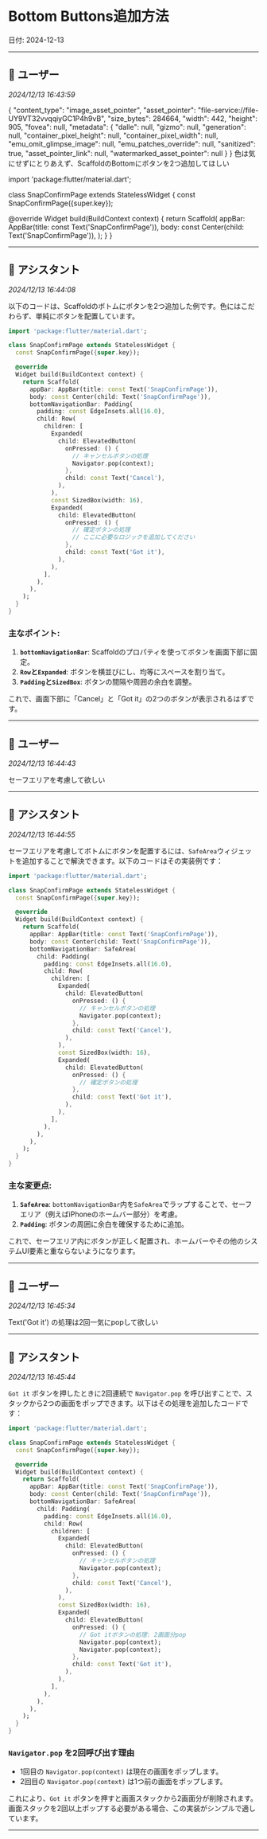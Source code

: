 # Bottom Buttons追加方法

日付: 2024-12-13

---

## 👤 ユーザー
*2024/12/13 16:43:59*

{
  "content_type": "image_asset_pointer",
  "asset_pointer": "file-service://file-UY9VT32vvqqiyGC1P4h9vB",
  "size_bytes": 284664,
  "width": 442,
  "height": 905,
  "fovea": null,
  "metadata": {
    "dalle": null,
    "gizmo": null,
    "generation": null,
    "container_pixel_height": null,
    "container_pixel_width": null,
    "emu_omit_glimpse_image": null,
    "emu_patches_override": null,
    "sanitized": true,
    "asset_pointer_link": null,
    "watermarked_asset_pointer": null
  }
}
色は気にせずにとりあえず、ScaffoldのBottomにボタンを2つ追加してほしい

import 'package:flutter/material.dart';

class SnapConfirmPage extends StatelessWidget {
  const SnapConfirmPage({super.key});

  @override
  Widget build(BuildContext context) {
    return Scaffold(
      appBar: AppBar(title: const Text('SnapConfirmPage')),
      body: const Center(child: Text('SnapConfirmPage')),
    );
  }
}

---

## 🤖 アシスタント
*2024/12/13 16:44:08*

以下のコードは、Scaffoldのボトムにボタンを2つ追加した例です。色にはこだわらず、単純にボタンを配置しています。

```dart
import 'package:flutter/material.dart';

class SnapConfirmPage extends StatelessWidget {
  const SnapConfirmPage({super.key});

  @override
  Widget build(BuildContext context) {
    return Scaffold(
      appBar: AppBar(title: const Text('SnapConfirmPage')),
      body: const Center(child: Text('SnapConfirmPage')),
      bottomNavigationBar: Padding(
        padding: const EdgeInsets.all(16.0),
        child: Row(
          children: [
            Expanded(
              child: ElevatedButton(
                onPressed: () {
                  // キャンセルボタンの処理
                  Navigator.pop(context);
                },
                child: const Text('Cancel'),
              ),
            ),
            const SizedBox(width: 16),
            Expanded(
              child: ElevatedButton(
                onPressed: () {
                  // 確定ボタンの処理
                  // ここに必要なロジックを追加してください
                },
                child: const Text('Got it'),
              ),
            ),
          ],
        ),
      ),
    );
  }
}
```

### 主なポイント:
1. **`bottomNavigationBar`**: Scaffoldのプロパティを使ってボタンを画面下部に固定。
2. **`Row`と`Expanded`**: ボタンを横並びにし、均等にスペースを割り当て。
3. **`Padding`と`SizedBox`**: ボタンの間隔や周囲の余白を調整。

これで、画面下部に「Cancel」と「Got it」の2つのボタンが表示されるはずです。

---

## 👤 ユーザー
*2024/12/13 16:44:43*

セーフエリアを考慮して欲しい

---

## 🤖 アシスタント
*2024/12/13 16:44:55*

セーフエリアを考慮してボトムにボタンを配置するには、`SafeArea`ウィジェットを追加することで解決できます。以下のコードはその実装例です：

```dart
import 'package:flutter/material.dart';

class SnapConfirmPage extends StatelessWidget {
  const SnapConfirmPage({super.key});

  @override
  Widget build(BuildContext context) {
    return Scaffold(
      appBar: AppBar(title: const Text('SnapConfirmPage')),
      body: const Center(child: Text('SnapConfirmPage')),
      bottomNavigationBar: SafeArea(
        child: Padding(
          padding: const EdgeInsets.all(16.0),
          child: Row(
            children: [
              Expanded(
                child: ElevatedButton(
                  onPressed: () {
                    // キャンセルボタンの処理
                    Navigator.pop(context);
                  },
                  child: const Text('Cancel'),
                ),
              ),
              const SizedBox(width: 16),
              Expanded(
                child: ElevatedButton(
                  onPressed: () {
                    // 確定ボタンの処理
                  },
                  child: const Text('Got it'),
                ),
              ),
            ],
          ),
        ),
      ),
    );
  }
}
```

### 主な変更点:
1. **`SafeArea`**: `bottomNavigationBar`内を`SafeArea`でラップすることで、セーフエリア（例えばiPhoneのホームバー部分）を考慮。
2. **`Padding`**: ボタンの周囲に余白を確保するために追加。

これで、セーフエリア内にボタンが正しく配置され、ホームバーやその他のシステムUI要素と重ならないようになります。

---

## 👤 ユーザー
*2024/12/13 16:45:34*

Text('Got it') の処理は2回一気にpopして欲しい

---

## 🤖 アシスタント
*2024/12/13 16:45:44*

`Got it` ボタンを押したときに2回連続で `Navigator.pop` を呼び出すことで、スタックから2つの画面をポップできます。以下はその処理を追加したコードです：

```dart
import 'package:flutter/material.dart';

class SnapConfirmPage extends StatelessWidget {
  const SnapConfirmPage({super.key});

  @override
  Widget build(BuildContext context) {
    return Scaffold(
      appBar: AppBar(title: const Text('SnapConfirmPage')),
      body: const Center(child: Text('SnapConfirmPage')),
      bottomNavigationBar: SafeArea(
        child: Padding(
          padding: const EdgeInsets.all(16.0),
          child: Row(
            children: [
              Expanded(
                child: ElevatedButton(
                  onPressed: () {
                    // キャンセルボタンの処理
                    Navigator.pop(context);
                  },
                  child: const Text('Cancel'),
                ),
              ),
              const SizedBox(width: 16),
              Expanded(
                child: ElevatedButton(
                  onPressed: () {
                    // Got itボタンの処理: 2画面分pop
                    Navigator.pop(context);
                    Navigator.pop(context);
                  },
                  child: const Text('Got it'),
                ),
              ),
            ],
          ),
        ),
      ),
    );
  }
}
```

### `Navigator.pop` を2回呼び出す理由
- 1回目の `Navigator.pop(context)` は現在の画面をポップします。
- 2回目の `Navigator.pop(context)` は1つ前の画面をポップします。

これにより、`Got it` ボタンを押すと画面スタックから2画面分が削除されます。画面スタックを2回以上ポップする必要がある場合、この実装がシンプルで適しています。

---
